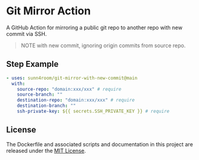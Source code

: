 # Git Mirror Action

A GitHub Action for mirroring a public git repo to another repo with new commit via SSH.

> NOTE with new commit, ignoring origin commits from source repo.

## Step Example

```yml
- uses: sunn4room/git-mirror-with-new-commit@main
  with:
    source-repo: "domain:xxx/xxx" # require
    source-branch: ""
    destination-repo: "domain:xxx/xxx" # require
    destination-branch: ""
    ssh-private-key: ${{ secrets.SSH_PRIVATE_KEY }} # require
```

## License

The Dockerfile and associated scripts and documentation in this project are released under the [MIT License](LICENSE).
